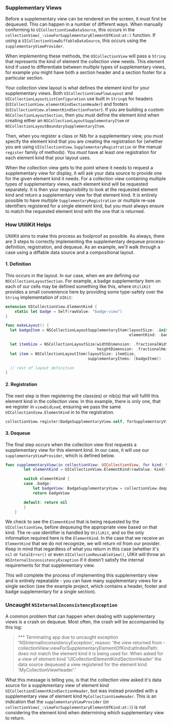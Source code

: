 ### Supplementary Views

Before a supplementary view can be rendered on the screen, it must first be dequeued. This can happen in a number of different ways. When manually conforming to `UICollectionViewDataSource`, this occurs in the `collectionView(_:viewForSupplementaryElementOfKind:at:)` function. If using a `UICollectionViewDiffableDataSource`, this occurs using the `supplementaryViewProvider`.

When implementing these methods, the `UICollectionView` will pass a `String` that represents the kind of element the collection view needs. This element kind if used to differentiate between multiple types of supplementary views, for example you might have both a section header and a section footer for a particular section.

Your collection view layout is what defines the element kind for your supplementary views. Both `UICollectionViewFlowLayout` and `UICollectionLayoutListConfiguration` use built in `String`s for headers (`UICollectionView.elementKindSectionHeader`) and footers (`UICollectionView.elementKindSectionFooter`). If you are building a custom `NSCollectionLayoutSection`, then you must define the element kind when creating either an `NSCollectionLayoutSupplementaryItem` or `NSCollectionLayoutBoundarySupplementaryItem`.

Then, when you register a class or Nib for a supplementary view, you must specify the element kind that you are creating the registration for (whether you are using `UICollectionView.SupplementaryRegistration` or the manual `register` family of methods). You *must* have at least one registration for each element kind that your layout uses.

When the collection view gets to the point where it needs to request a supplementary view for display, it will ask your data source to provide one for the given element kind it needs. For a collection view containing multiple types of supplementary views, each element kind will be requested separately. It is then your responsibility to look at the requested element kind and return a supplementary view for that element kind. It is entirely possible to have multiple `SupplementaryRegistration` or multiple re-use identifiers registered for a single element kind, but you must always ensure to match the requested element kind with the one that is returned.


### How UtiliKit Helps

UtiliKit aims to make this process as foolproof as possible. As always, there are 3 steps to correctly implementing the supplementary dequeue process- definition, registration, and dequeue. As an example, we'll walk through a case using a diffable data source and a compositional layout.

#### 1. Definition

This occurs in the layout. In our case, when we are defining our `NSCollectionLayoutSection`. For example, a badge supplementary item on each of our cells may be defined something like this, where `UtiliKit` provides a small convenience here by providing some type-safety over the `String` implementation of `UIKit`:

```swift
extension UICollectionView.ElementKind {
    static let badge = Self(rawValue: "badge-view")
}

func makeLayout() {
  let badgeItem = NSCollectionLayoutSupplementaryItem(layoutSize: .init(widthDimension: .absolute(20), heightDimension: .absolute(20)),
                                                      elementKind: .badge, containerAnchor: .init(edges: [.top, .leading]))

  let itemSize = NSCollectionLayoutSize(widthDimension: .fractionalWidth(1),
                                        heightDimension: .fractionalHeight(1))
  let item = NSCollectionLayoutItem(layoutSize: itemSize,
                                    supplementaryItems: [badgeItem])

  // rest of layout definition
}
```

#### 2. Registration

The next step is then registering the class(es) or nib(s) that will fulfill this element kind in the collection view. In this example, there is only one, that we register in `viewDidLoad`, ensuring we pass the same `UICollectionView.ElementKind` in to the registration.

```swift
collectionView.register(BadgeSupplementaryView.self, forSupplementaryViewOfKind: .badge)
```

#### 3. Dequeue

The final step occurs when the collection view first requests a supplementary view for this element kind. In our case, it will use our `supplementaryViewProvider`, which is defined below.

```swift
func supplementaryView(in collectionView: UICollectionView, for kind: String, indexPath: IndexPath) -> UICollectionReusableView? {
        let elementKind = UICollectionView.ElementKind(rawValue: kind)

        switch elementKind {
        case .badge:
            let badgeView: BadgeSupplementaryView = collectionView.dequeueReusableSupplementaryView(of: .badge, for: indexPath, configuredWith: String(Int.random(in: 0..<10)))
            return badgeView

        default: return nil
        }
    }
```

We check to see the `ElementKind` that is being requested by the `UICollectionView`, before dequeuing the appropriate view based on that kind. The re-use identifier is handled by `UtiliKit`, and so the only information required here is the `ElementKind`. In the case that we receive an `ElementKind` that we do not recognize, we will return nil from our provider. Keep in mind that regardless of what you return in this case (whether it's `nil` or `fatalError()` or even `UICollectionReusableView()`, UIKit will throw an `NSInternalInconsistencyException` if it doesn't satisfy the internal requirements for that supplementary view.

This will complete the process of implementing this supplementary view and is entirely repeatable - you can have many supplementary views for a single section (see the example project, which contains a header, footer and badge supplementary for a single section).


### Uncaught `NSInternalInconsistencyException`

A common problem that can happen when dealing with supplementary views is a crash on dequeue. Most often, the crash will be accompanied by this log:

> *** Terminating app due to uncaught exception 'NSInternalInconsistencyException', reason: 'the view returned from -collectionView:viewForSupplementaryElementOfKind:atIndexPath: does not match the element kind it is being used for. When asked for a view of element kind 'UICollectionElementKindSectionHeader' the data source dequeued a view registered for the element kind 'MyCollectionViewHeader'.'

What this message is telling you, is that the collection view asked it's data source for a supplementary view of element kind `UICollectionElementKindSectionHeader`, but was instead provided with a supplementary view of element kind `MyCollectionViewHeader`. This is an indication that the `supplementaryViewProvider` (or `collectionView(_:viewForSupplementaryElementOfKind:at:)`) is not considering the element kind when determining which supplementary view to return.
